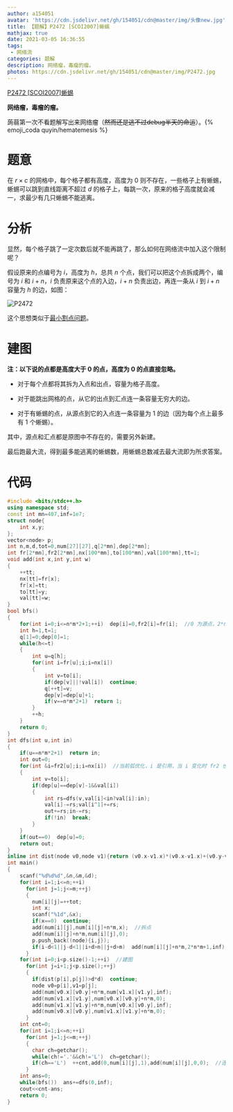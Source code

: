```yaml
---
author: a154051
avatar: 'https://cdn.jsdelivr.net/gh/154051/cdn@master/img/头像new.jpg'
title: 【题解】P2472 [SCOI2007]蜥蜴
mathjax: true
date: 2021-03-05 16:36:55
tags: 
 - 网络流
categories: 题解
description: 网络瘤，毒瘤的瘤。
photos: https://cdn.jsdelivr.net/gh/154051/cdn@master/img/P2472.jpg
---
```


[P2472 [SCOI2007]蜥蜴](https://www.luogu.com.cn/problem/P2472)

**网络瘤，毒瘤的瘤。**

蒟蒻第一次不看题解写出来网络瘤（~~然而还是逃不过debug半天的命运~~）。{% emoji_coda quyin/hematemesis %}

# 题意

在 $r\times c$ 的网格中，每个格子都有高度，高度为 $0$ 则不存在，一些格子上有蜥蜴，蜥蜴可以跳到直线距离不超过 $d$ 的格子上，每跳一次，原来的格子高度就会减一，求最少有几只蜥蜴不能逃离。

# 分析

显然，每个格子跳了一定次数后就不能再跳了，那么如何在网络流中加入这个限制呢？

假设原来的点编号为 $i$，高度为 $h$，总共 $n$ 个点，我们可以把这个点拆成两个，编号为 $i$ 和 $i+n$，$i$ 负责原来这个点的入边，$i+n$ 负责出边，再连一条从 $i$ 到 $i+n$ 容量为 $h$ 的边，如图：

![P2472](https://img.imgdb.cn/item/6041e56b360785be54ee87f8.png)

这个思想类似于[最小割点问题](https://www.luogu.com.cn/problem/P1345)。

# 建图

**注：以下说的点都是高度大于 $0$ 的点，高度为 $0$ 的点直接忽略。**

- 对于每个点都将其拆为入点和出点，容量为格子高度。

- 对于能跳出网格的点，从它的出点到汇点连一条容量无穷大的边。

- 对于有蜥蜴的点，从源点到它的入点连一条容量为 $1$ 的边（因为每个点上最多有 $1$ 个蜥蜴）。

其中，源点和汇点都是原图中不存在的，需要另外新建。

最后跑最大流，得到最多能逃离的蜥蜴数，用蜥蜴总数减去最大流即为所求答案。

# 代码

```cpp
#include <bits/stdc++.h>
using namespace std;
const int mn=407,inf=1e7;
struct node{
	int x,y;
};
vector<node> p;
int n,m,d,tot=0,num[27][27],q[2*mn],dep[2*mn];
int fr[2*mn],fr2[2*mn],nx[100*mn],to[100*mn],val[100*mn],tt=1;
void add(int x,int y,int w)
{
	++tt;
	nx[tt]=fr[x];
	fr[x]=tt;
	to[tt]=y;
	val[tt]=w;
}
bool bfs()
{
	for(int i=0;i<=n*m*2+1;++i)  dep[i]=0,fr2[i]=fr[i];  //0 为源点，2*n*m+1 为汇点 
	int h=1,t=1;
	q[1]=0;dep[0]=1;
	while(h<=t)
	{
		int u=q[h];
		for(int i=fr[u];i;i=nx[i])
		{
			int v=to[i];
			if(dep[v]||!val[i])  continue;
			q[++t]=v;
			dep[v]=dep[u]+1;
			if(v==n*m*2+1)  return 1;
		}
		++h;
	}
	return 0;
}
int dfs(int u,int in)
{
	if(u==n*m*2+1)  return in;
	int out=0;
	for(int &i=fr2[u];i;i=nx[i])  //当前弧优化，i 是引用，当 i 变化时 fr2 也会跟着变化 
	{
		int v=to[i];
		if(dep[u]==dep[v]-1&&val[i])
		{
			int rs=dfs(v,val[i]<in?val[i]:in);
			val[i]-=rs;val[i^1]+=rs;
			out+=rs;in-=rs;
			if(!in)  break;
		}
	}
	if(out==0)  dep[u]=0;
	return out;
}
inline int dist(node v0,node v1){return (v0.x-v1.x)*(v0.x-v1.x)+(v0.y-v1.y)*(v0.y-v1.y);}  //求两点的直线距离 
int main()
{
	scanf("%d%d%d",&n,&m,&d);
	for(int i=1;i<=n;++i)
	  for(int j=1;j<=m;++j)
	  {
	  	num[i][j]=++tot;
	  	int x;
	  	scanf("%1d",&x);
	  	if(x==0)  continue;
	  	add(num[i][j],num[i][j]+n*m,x);  //拆点 
	  	add(num[i][j]+n*m,num[i][j],0);
	  	p.push_back((node){i,j});
	  	if(i-d<1||j-d<1||i+d>n||j+d>m)  add(num[i][j]+n*m,2*n*m+1,inf),add(2*n*m+1,num[i][j]+n*m,0);  //连汇点 
	  }
	for(int i=0;i<p.size()-1;++i)  //建图 
	  for(int j=i+1;j<p.size();++j)
	  {
	  	if(dist(p[i],p[j])>d*d)  continue;
	  	node v0=p[i],v1=p[j];
	  	add(num[v0.x][v0.y]+n*m,num[v1.x][v1.y],inf);
	  	add(num[v1.x][v1.y],num[v0.x][v0.y]+n*m,0);
	  	add(num[v1.x][v1.y]+n*m,num[v0.x][v0.y],inf);
	  	add(num[v0.x][v0.y],num[v1.x][v1.y]+n*m,0);
	  }
	int cnt=0;
	for(int i=1;i<=n;++i)
	  for(int j=1;j<=m;++j)
	  {
	  	char ch=getchar();
	  	while(ch!='.'&&ch!='L')  ch=getchar();
	  	if(ch=='L')  ++cnt,add(0,num[i][j],1),add(num[i][j],0,0);  //连源点 
	  }
	int ans=0;
	while(bfs())  ans+=dfs(0,inf);
	cout<<cnt-ans;
	return 0;
}
```

